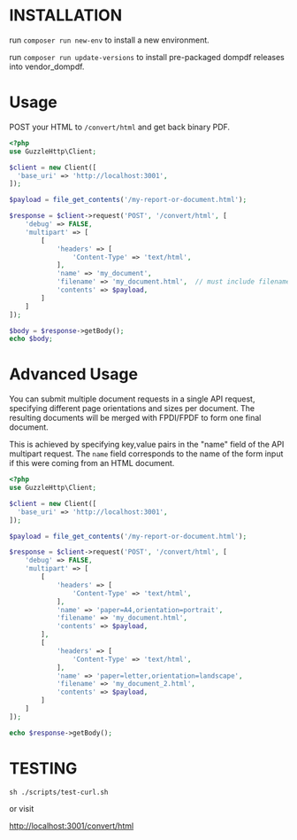 # INSTALLATION

run `composer run new-env` to install a new environment.

run `composer run update-versions` to install pre-packaged dompdf releases into vendor_dompdf.

# Usage
POST your HTML to `/convert/html` and get back binary PDF.

```php
<?php
use GuzzleHttp\Client;

$client = new Client([
  'base_uri' => 'http://localhost:3001',
]);

$payload = file_get_contents('/my-report-or-document.html');

$response = $client->request('POST', '/convert/html', [
    'debug' => FALSE,
    'multipart' => [
        [
            'headers' => [
                'Content-Type' => 'text/html',
            ],
            'name' => 'my_document',
            'filename' => 'my_document.html',  // must include filename for laravel/lumen/symfony/php?
            'contents' => $payload,
        ]
    ]
]);

$body = $response->getBody();
echo $body;
```

# Advanced Usage

You can submit multiple document requests in a single API request, specifying different page orientations
and sizes per document.  The resulting documents will be merged with FPDI/FPDF to form one final document.

This is achieved by specifying key,value pairs in the "name" field of the API multipart request.  The `name` field
corresponds to the name of the form input if this were coming from an HTML document.

```php
<?php
use GuzzleHttp\Client;

$client = new Client([
  'base_uri' => 'http://localhost:3001',
]);

$payload = file_get_contents('/my-report-or-document.html');

$response = $client->request('POST', '/convert/html', [
    'debug' => FALSE,
    'multipart' => [
        [
            'headers' => [
                'Content-Type' => 'text/html',
            ],
            'name' => 'paper=A4,orientation=portrait',
            'filename' => 'my_document.html',
            'contents' => $payload,
        ],
        [
            'headers' => [
                'Content-Type' => 'text/html',
            ],
            'name' => 'paper=letter,orientation=landscape',
            'filename' => 'my_document_2.html',
            'contents' => $payload,
        ]
    ]
]);

echo $response->getBody();
```


# TESTING

`sh ./scripts/test-curl.sh`

or visit

[http://localhost:3001/convert/html](http://localhost:3001/convert/html)
